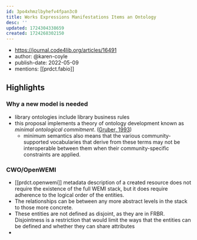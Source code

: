```yaml
---
id: 3po4xhmzlbyhefv4fpan3c0
title: Works Expressions Manifestations Items an Ontology
desc: ''
updated: 1724304338659
created: 1724268302150
---
```


- https://journal.code4lib.org/articles/16491
- author: @karen-coyle
- publish-date: 2022-05-09
- mentions: [[prdct.fabio]] 

## Highlights

### Why a new model is needed

- library ontologies include library business rules
- this proposal implements a theory of ontology development known as _minimal ontological commitment_. ([Gruber, 1993](https://journal.code4lib.org/articles/16491#note9))
  - minimum semantics also means that the various community-supported vocabularies that derive from these terms may not be interoperable between them when their community-specific constraints are applied.

### CWO/OpenWEMI

- [[prdct.openwemi]] metadata description of a created resource does not require the existence of the full WEMI stack, but it does require adherence to the logical order of the entities.
- The relationships can be between any more abstract levels in the stack to those more concrete.
- These entities are not defined as disjoint, as they are in FRBR. Disjointness is a restriction that would limit the ways that the entities can be defined and whether they can share attributes
- 